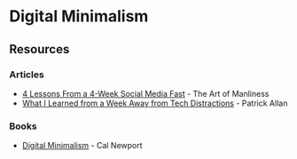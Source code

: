 # Digital Minimalism

## Resources

### Articles

* [4 Lessons From a 4-Week Social Media Fast](https://www.artofmanliness.com/articles/4-lessons-from-a-4-week-social-media-fast/) - The Art of Manliness
* [What I Learned from a Week Away from Tech Distractions](https://lifehacker.com/what-i-learned-from-a-week-away-from-tech-distractions-1697454052) - Patrick Allan

### Books

* [Digital Minimalism](https://www.calnewport.com/books/digital-minimalism/) - Cal Newport

